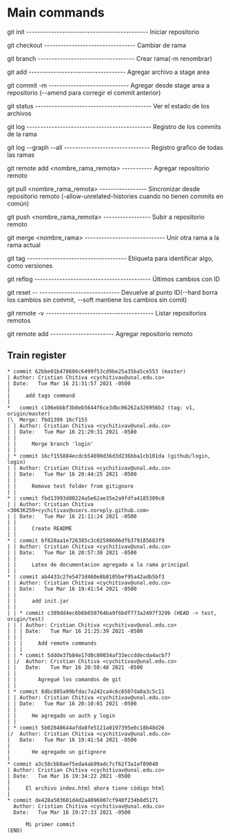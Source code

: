 # Main commands
git init -------------------------------------------- Iniciar repositorio

git checkout <rama> --------------------------------- Cambiar de rama

git branch <rama> ----------------------------------- Crear rama(-m renombrar)

git add <archivo> ----------------------------------- Agregar archivo a stage area

git commit -m <mensaje> ----------------------------- Agregar desde stage area a repositorio (--amend para corregir el commit anterior)

git status ------------------------------------------ Ver el estado de los archivos

git log --------------------------------------------- Registro de los commits de la rama

git log --graph --all ------------------------------- Registro grafico de todas las ramas

git remote add <nombre_rama_remota> <url> ----------- Agregar repositorio remoto

git pull <nombre_rama_remota> <url> ----------------- Sincronizar desde repositorio remoto (-allow-unrelated-histories cuando no tienen commits en común)

git push <nombre_rama_remota> <url> ----------------- Subir a repositorio remoto

git merge <nombre_rama> ----------------------------- Unir otra rama a la rama actual

git tag <nombre> ------------------------------------ Etiiqueta para identificar algo, como versiones

git reflog ------------------------------------------ Últimos cambios con ID

git reset --<tipo> <ID> ----------------------------- Devuelve al punto ID(--hard borra los cambios sin commit, --soft mantiene los cambios sin comit)
	
git remote -v --------------------------------------- Listar repositorios remotos

git remote add <nombre> <url> ----------------------- Agregar repositorio remoto


## Train register

	* commit 62bbe01b478686c6499f53cd9be25a35ba5ce553 (master)
	| Author: Cristian Chitiva <cychitivav@unal.edu.co>
	| Date:   Tue Mar 16 21:31:57 2021 -0500
	| 
	|     add tags command
	|   
	*   commit c106ebbbf3b0eb5644f6ce3dbc06262a326956b2 (tag: v1, origin/master)
	|\  Merge: fbd1399 16cf155
	| | Author: Cristian Chitiva <cychitivav@unal.edu.co>
	| | Date:   Tue Mar 16 21:29:31 2021 -0500
	| | 
	| |     Merge branch 'login'
	| | 
	| * commit 16cf155884ecdcb54690d36d3d236bba1cb101da (github/login, login)
	| | Author: Cristian Chitiva <cychitivav@unal.edu.co>
	| | Date:   Tue Mar 16 20:44:25 2021 -0500
	| | 
	| |     Remove test folder from gitignore
	| | 
	* | commit fbd13993d80224a5e62ae35e2a9fdfa4185309c0
	| | Author: Cristian Chitiva <30636259+cychitivav@users.noreply.github.com>
	| | Date:   Tue Mar 16 21:11:24 2021 -0500
	| | 
	| |     Create README
	| | 
	* | commit 6f828aa1e726385c3c02598606dfb379185683f9
	| | Author: Cristian Chitiva <cychitivav@unal.edu.co>
	| | Date:   Tue Mar 16 20:57:38 2021 -0500
	| | 
	| |     Latex de documentacion agregado a la rama principal
	| | 
	* | commit ab4433c27e5473d460e8b8105bef95a42adb5bf3
	| | Author: Cristian Chitiva <cychitivav@unal.edu.co>
	| | Date:   Tue Mar 16 19:41:54 2021 -0500
	| | 
	| |     add init.jar
	| |   
	| | * commit c389dd4ec6b6b650764ba9f6bdf773a2497f329b (HEAD -> test, origin/test)
	| | | Author: Cristian Chitiva <cychitivav@unal.edu.co>
	| | | Date:   Tue Mar 16 21:25:39 2021 -0500
	| | | 
	| | |     Add remote commands
	| | | 
	| | * commit 5ddde37b84e17d0c80034af33eccddecda4acb77
	| |/  Author: Cristian Chitiva <cychitivav@unal.edu.co>
	| |   Date:   Tue Mar 16 20:50:48 2021 -0500
	| |   
	| |       Agregué los comandos de git
	| | 
	| * commit 8dbc885a99bfdac7a242ca4c6c6507da0a3c5c11
	| | Author: Cristian Chitiva <cychitivav@unal.edu.co>
	| | Date:   Tue Mar 16 20:10:01 2021 -0500
	| | 
	| |     He agregado un auth y login
	| | 
	| * commit 5b02848644afda8fe5121a0197395e0c18b48d26
	|/  Author: Cristian Chitiva <cychitivav@unal.edu.co>
	|   Date:   Tue Mar 16 19:41:54 2021 -0500
	|   
	|       He agregado un gitignore
	| 
	* commit a3c58cbb8aef5eda4ab99adc7cf62f3a1ef89040
	| Author: Cristian Chitiva <cychitivav@unal.edu.co>
	| Date:   Tue Mar 16 19:34:22 2021 -0500
	| 
	|     El archivo index.html ahora tiene código html
	| 
	* commit de428a503601d4d2a4096007cf940f234b8d5171
	  Author: Cristian Chitiva <cychitivav@unal.edu.co>
	  Date:   Tue Mar 16 19:27:33 2021 -0500
	  
	      Mi primer commit
	(END)
